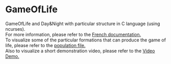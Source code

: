 # GameOfLife
GameOfLife and Day&amp;Night with particular structure in C language (using ncurses).<br/>
For more information, please refer to the <a href="https://github.com/alexandreauda/GameOfLife/blob/master/DOC%20projet%20Game%20Of%20Life.pdf">French documentation.</a><br/>
To visualize some of the particular formations that can produce the game of life, please refer to the <a href="https://github.com/alexandreauda/GameOfLife/blob/master/Fichier%20de%20population%20Game%20of%20life.pdf">population file.</a><br/>
Also to visualize a short demonstration video, please refer to the <a href="https://github.com/alexandreauda/GameOfLife/blob/master/DemoCellularAutomaton.avi">Video Demo.</a><br/>
